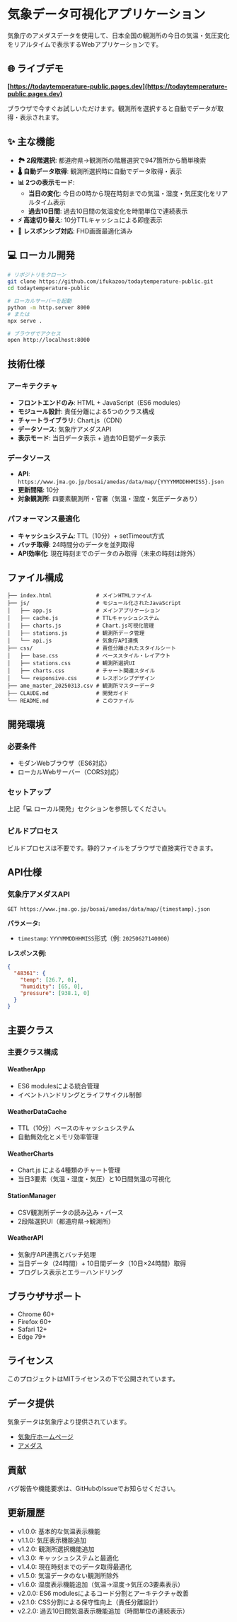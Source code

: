 # 気象データ可視化アプリケーション

気象庁のアメダスデータを使用して、日本全国の観測所の今日の気温・気圧変化をリアルタイムで表示するWebアプリケーションです。

## 🌐 ライブデモ

**[https://todaytemperature-public.pages.dev](https://todaytemperature-public.pages.dev)**

ブラウザで今すぐお試しいただけます。観測所を選択すると自動でデータが取得・表示されます。

## ✨ 主な機能

- **🏞️ 2段階選択**: 都道府県→観測所の階層選択で947箇所から簡単検索
- **🌡️ 自動データ取得**: 観測所選択時に自動でデータ取得・表示
- **📊 2つの表示モード**:
  - **当日の変化**: 今日の0時から現在時刻までの気温・湿度・気圧変化をリアルタイム表示
  - **過去10日間**: 過去10日間の気温変化を時間単位で連続表示
- **⚡ 高速切り替え**: 10分TTLキャッシュによる即座表示
- **📱 レスポンシブ対応**: FHD画面最適化済み

## 💻 ローカル開発

```bash
# リポジトリをクローン
git clone https://github.com/ifukazoo/todaytemperature-public.git
cd todaytemperature-public

# ローカルサーバーを起動
python -m http.server 8000
# または
npx serve .

# ブラウザでアクセス
open http://localhost:8000
```

## 技術仕様

### アーキテクチャ

- **フロントエンドのみ**: HTML + JavaScript（ES6 modules）
- **モジュール設計**: 責任分離による5つのクラス構成
- **チャートライブラリ**: Chart.js（CDN）
- **データソース**: 気象庁アメダスAPI
- **表示モード**: 当日データ表示 + 過去10日間データ表示

### データソース

- **API**: `https://www.jma.go.jp/bosai/amedas/data/map/{YYYYMMDDHHMISS}.json`
- **更新間隔**: 10分
- **対象観測所**: 四要素観測所・官署（気温・湿度・気圧データあり）

### パフォーマンス最適化

- **キャッシュシステム**: TTL（10分）+ setTimeout方式
- **バッチ取得**: 24時間分のデータを並列取得
- **API効率化**: 現在時刻までのデータのみ取得（未来の時刻は除外）

## ファイル構成

```text
├── index.html              # メインHTMLファイル
├── js/                     # モジュール化されたJavaScript
│   ├── app.js              # メインアプリケーション
│   ├── cache.js            # TTLキャッシュシステム
│   ├── charts.js           # Chart.js可視化管理
│   ├── stations.js         # 観測所データ管理
│   └── api.js              # 気象庁API連携
├── css/                    # 責任分離されたスタイルシート
│   ├── base.css            # ベーススタイル・レイアウト
│   ├── stations.css        # 観測所選択UI
│   ├── charts.css          # チャート関連スタイル
│   └── responsive.css      # レスポンシブデザイン
├── ame_master_20250313.csv # 観測所マスターデータ
├── CLAUDE.md               # 開発ガイド
└── README.md               # このファイル
```

## 開発環境

### 必要条件

- モダンWebブラウザ（ES6対応）
- ローカルWebサーバー（CORS対応）

### セットアップ

上記「💻 ローカル開発」セクションを参照してください。

### ビルドプロセス

ビルドプロセスは不要です。静的ファイルをブラウザで直接実行できます。

## API仕様

### 気象庁アメダスAPI

```text
GET https://www.jma.go.jp/bosai/amedas/data/map/{timestamp}.json
```

**パラメータ:**

- `timestamp`: `YYYYMMDDHHMISS`形式（例: `20250627140000`）

**レスポンス例:**

```json
{
  "48361": {
    "temp": [26.7, 0],
    "humidity": [65, 0],
    "pressure": [938.1, 0]
  }
}
```

## 主要クラス

### 主要クラス構成

#### WeatherApp

- ES6 modulesによる統合管理
- イベントハンドリングとライフサイクル制御

#### WeatherDataCache

- TTL（10分）ベースのキャッシュシステム
- 自動無効化とメモリ効率管理

#### WeatherCharts

- Chart.js による4種類のチャート管理
- 当日3要素（気温・湿度・気圧）と10日間気温の可視化

#### StationManager

- CSV観測所データの読み込み・パース
- 2段階選択UI（都道府県→観測所）

#### WeatherAPI

- 気象庁API連携とバッチ処理
- 当日データ（24時間）+ 10日間データ（10日×24時間）取得
- プログレス表示とエラーハンドリング

## ブラウザサポート

- Chrome 60+
- Firefox 60+
- Safari 12+
- Edge 79+

## ライセンス

このプロジェクトはMITライセンスの下で公開されています。

## データ提供

気象データは気象庁より提供されています。

- [気象庁ホームページ](https://www.jma.go.jp/)
- [アメダス](https://www.jma.go.jp/jma/kishou/know/amedas/ame_master.pdf)

## 貢献

バグ報告や機能要求は、GitHubのIssueでお知らせください。

## 更新履歴

- v1.0.0: 基本的な気温表示機能
- v1.1.0: 気圧表示機能追加
- v1.2.0: 観測所選択機能追加
- v1.3.0: キャッシュシステムと最適化
- v1.4.0: 現在時刻までのデータ取得最適化
- v1.5.0: 気温データのない観測所除外
- v1.6.0: 湿度表示機能追加（気温→湿度→気圧の3要素表示）
- v2.0.0: ES6 modulesによるコード分割とアーキテクチャ改善
- v2.1.0: CSS分割による保守性向上（責任分離設計）
- v2.2.0: 過去10日間気温表示機能追加（時間単位の連続表示）
